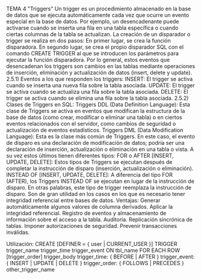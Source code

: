 TEMA 4 "Triggers"
  Un trigger es un procedimiento almacenado en la base de datos que se ejecuta automáticamente cada vez que ocurre un evento especial en la base de datos. Por ejemplo, un desencadenante puede activarse cuando se inserta una fila en una tabla específica o cuando ciertas columnas de la tabla se actualizan.
  La creación de un disparador o trigger se realiza en dos pasos:
  En primer lugar, se crea la función disparadora.
  En segundo lugar, se crea el propio disparador SQL con el comando CREATE TRIGGER al que se introducen los parámetros para ejecutar la función disparadora.
  Por lo general, estos eventos que desencadenan los triggers son cambios en las tablas mediante operaciones de inserción, eliminación y actualización de datos (insert, delete y update).
  2.5.1) Eventos a los que responden los triggers:
  INSERT: El trigger se activa cuando se inserta una nueva fila sobre la tabla asociada.
  UPDATE: El trigger se activa cuando se actualiza una fila sobre la tabla asociada.
  DELETE: El trigger se activa cuando se elimina una fila sobre la tabla asociada.
  2.5.2) Clases de Triggers en SQL:
  Triggers DDL (Data Definition Language): Esta clase de Triggers se activa en eventos que modifican la estructura de la base de datos (como crear, modificar o eliminar una tabla) o en ciertos eventos relacionados con el servidor, como cambios de seguridad o actualización de eventos estadísticos.
  Triggers DML (Data Modification Language): Esta es la clase más común de Triggers. En este caso, el evento de disparo es una declaración de modificación de datos; podría ser una declaración de inserción, actualización o eliminación en una tabla o vista.
  A su vez estos últimos tienen diferentes tipos:
  FOR o AFTER [INSERT, UPDATE, DELETE]: Estos tipos de Triggers se ejecutan después de completar la instrucción de disparo (inserción, actualización o eliminación).
  INSTEAD OF [INSERT, UPDATE, DELETE]: A diferencia del tipo FOR (AFTER), los Triggers INSTEAD OF se ejecutan en lugar de la instrucción de disparo. En otras palabras, este tipo de trigger reemplaza la instrucción de disparo. Son de gran utilidad en los casos en los que es necesario tener integridad referencial entre bases de datos.
  Ventajas:
  Generar automáticamente algunos valores de columna derivados.
  Aplicar la integridad referencial.
  Registro de eventos y almacenamiento de información sobre el acceso a la tabla.
  Auditoría.
  Replicación sincrónica de tablas.
  Imponer autorizaciones de seguridad.
  Prevenir transacciones inválidas.
  
  Utilización:
  CREATE
      [DEFINER = { user | CURRENT_USER }]
      TRIGGER trigger_name
      trigger_time trigger_event
      ON tbl_name FOR EACH ROW
      [trigger_order]
      trigger_body
  trigger_time: { BEFORE | AFTER }
  trigger_event: { INSERT | UPDATE | DELETE }
  trigger_order: { FOLLOWS | PRECEDES } other_trigger_name
